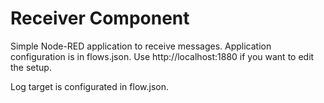 # Receiver Component

Simple Node-RED application to receive messages. Application configuration is in flows.json. Use http://localhost:1880 if you want to edit the setup.

Log target is configurated in flow.json.
